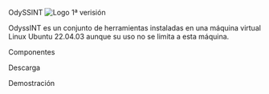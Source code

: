 OdySSINT
![Logo 1ª verisión](https://github.com/javi-ag/OdyssINT/assets/153739397/c924493c-cc98-42f5-856a-1fc2cb61030e)

OdyssINT es un conjunto de herramientas instaladas en una máquina virtual Linux Ubuntu 22.04.03 aunque su uso no se limita a esta máquina.

Componentes

Descarga

Demostración

